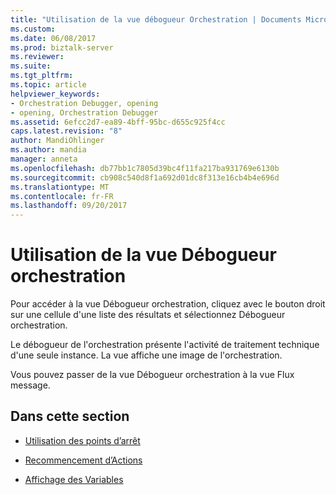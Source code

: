 ```yaml
---
title: "Utilisation de la vue débogueur Orchestration | Documents Microsoft"
ms.custom: 
ms.date: 06/08/2017
ms.prod: biztalk-server
ms.reviewer: 
ms.suite: 
ms.tgt_pltfrm: 
ms.topic: article
helpviewer_keywords:
- Orchestration Debugger, opening
- opening, Orchestration Debugger
ms.assetid: 6efcc2d7-ea89-4bff-95bc-d655c925f4cc
caps.latest.revision: "8"
author: MandiOhlinger
ms.author: mandia
manager: anneta
ms.openlocfilehash: db77bb1c7805d39bc4f11fa217ba931769e6130b
ms.sourcegitcommit: cb908c540d8f1a692d01dc8f313e16cb4b4e696d
ms.translationtype: MT
ms.contentlocale: fr-FR
ms.lasthandoff: 09/20/2017
---
```

# <a name="working-with-the-orchestration-debugger-view"></a>Utilisation de la vue Débogueur orchestration
Pour accéder à la vue Débogueur orchestration, cliquez avec le bouton droit sur une cellule d'une liste des résultats et sélectionnez Débogueur orchestration.  
  
 Le débogueur de l'orchestration présente l'activité de traitement technique d'une seule instance. La vue affiche une image de l'orchestration.  
  
 Vous pouvez passer de la vue Débogueur orchestration à la vue Flux message.  
  
## <a name="in-this-section"></a>Dans cette section  
  
-   [Utilisation des points d’arrêt](../core/working-with-breakpoints.md)  
  
-   [Recommencement d’Actions](../core/replaying-actions.md)  
  
-   [Affichage des Variables](../core/viewing-variables.md)